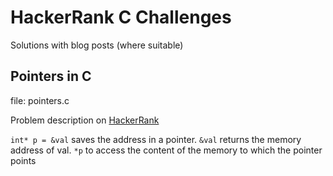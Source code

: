 # HackerRank C Challenges

Solutions with blog posts (where suitable)

## Pointers in C
file: pointers.c

Problem description on [HackerRank](https://www.hackerrank.com/challenges/pointer-in-c/problem "pointers@HR") 

`int* p = &val` saves the address in a pointer. `&val` returns the memory address of val. `*p` to access the content of the memory to which the pointer points